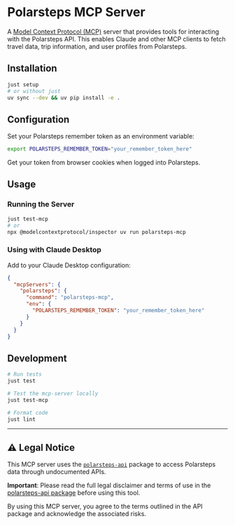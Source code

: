 # Polarsteps MCP Server

A [Model Context Protocol (MCP)](https://modelcontextprotocol.io/) server that provides tools for interacting with the Polarsteps API. This enables Claude and other MCP clients to fetch travel data, trip information, and user profiles from Polarsteps.

## Installation

```bash
just setup
# or without just
uv sync --dev && uv pip install -e .
```

## Configuration

Set your Polarsteps remember token as an environment variable:

```bash
export POLARSTEPS_REMEMBER_TOKEN="your_remember_token_here"
```

Get your token from browser cookies when logged into Polarsteps.

## Usage

### Running the Server

```bash
just test-mcp
# or
npx @modelcontextprotocol/inspector uv run polarsteps-mcp
```

### Using with Claude Desktop

Add to your Claude Desktop configuration:

```json
{
  "mcpServers": {
    "polarsteps": {
      "command": "polarsteps-mcp",
      "env": {
        "POLARSTEPS_REMEMBER_TOKEN": "your_remember_token_here"
      }
    }
  }
}
```

## Development

```bash
# Run tests
just test

# Test the mcp-server locally
just test-mcp

# Format code
just lint
```

---

## ⚠️ Legal Notice

This MCP server uses the [`polarsteps-api`](https://github.com/remuzel/polarsteps-api) package to access Polarsteps data through undocumented APIs.

**Important**: Please read the full legal disclaimer and terms of use in the [polarsteps-api package](https://github.com/remuzel/polarsteps-api#%EF%B8%8F-important-disclaimers) before using this tool.

By using this MCP server, you agree to the terms outlined in the API package and acknowledge the associated risks.
